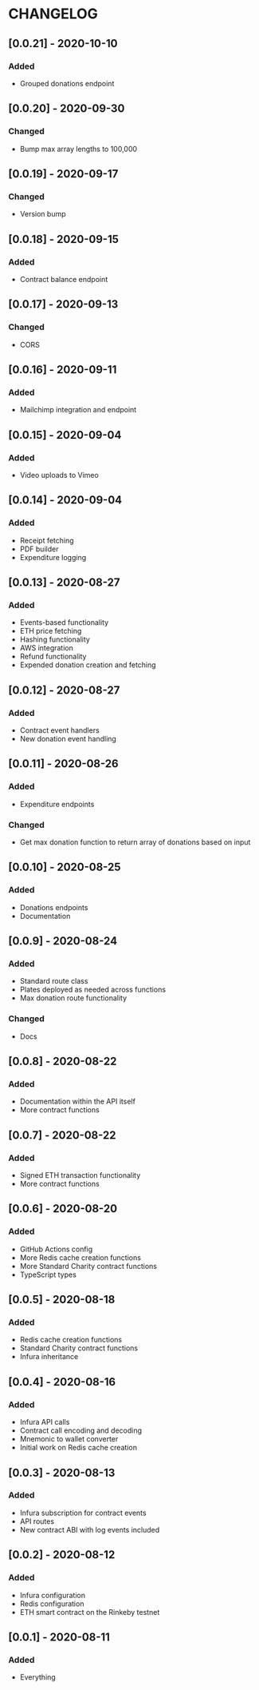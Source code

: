 # CHANGELOG

## [0.0.21] - 2020-10-10

### Added

- Grouped donations endpoint

## [0.0.20] - 2020-09-30

### Changed

- Bump max array lengths to 100,000

## [0.0.19] - 2020-09-17

### Changed

- Version bump

## [0.0.18] - 2020-09-15

### Added

- Contract balance endpoint

## [0.0.17] - 2020-09-13

### Changed

- CORS

## [0.0.16] - 2020-09-11

### Added

- Mailchimp integration and endpoint

## [0.0.15] - 2020-09-04

### Added

- Video uploads to Vimeo

## [0.0.14] - 2020-09-04

### Added

- Receipt fetching
- PDF builder
- Expenditure logging

## [0.0.13] - 2020-08-27

### Added

- Events-based functionality
- ETH price fetching
- Hashing functionality
- AWS integration
- Refund functionality
- Expended donation creation and fetching

## [0.0.12] - 2020-08-27

### Added

- Contract event handlers
- New donation event handling

## [0.0.11] - 2020-08-26

### Added

- Expenditure endpoints

### Changed

- Get max donation function to return array of donations based on input

## [0.0.10] - 2020-08-25

### Added

- Donations endpoints
- Documentation

## [0.0.9] - 2020-08-24

### Added

- Standard route class
- Plates deployed as needed across functions
- Max donation route functionality

### Changed

- Docs

## [0.0.8] - 2020-08-22

### Added

- Documentation within the API itself
- More contract functions

## [0.0.7] - 2020-08-22

### Added

- Signed ETH transaction functionality
- More contract functions

## [0.0.6] - 2020-08-20

### Added

- GitHub Actions config
- More Redis cache creation functions
- More Standard Charity contract functions
- TypeScript types

## [0.0.5] - 2020-08-18

### Added

- Redis cache creation functions
- Standard Charity contract functions
- Infura inheritance

## [0.0.4] - 2020-08-16

### Added

- Infura API calls
- Contract call encoding and decoding
- Mnemonic to wallet converter
- Initial work on Redis cache creation

## [0.0.3] - 2020-08-13

### Added

- Infura subscription for contract events
- API routes
- New contract ABI with log events included

## [0.0.2] - 2020-08-12

### Added

- Infura configuration
- Redis configuration
- ETH smart contract on the Rinkeby testnet

## [0.0.1] - 2020-08-11

### Added

- Everything
